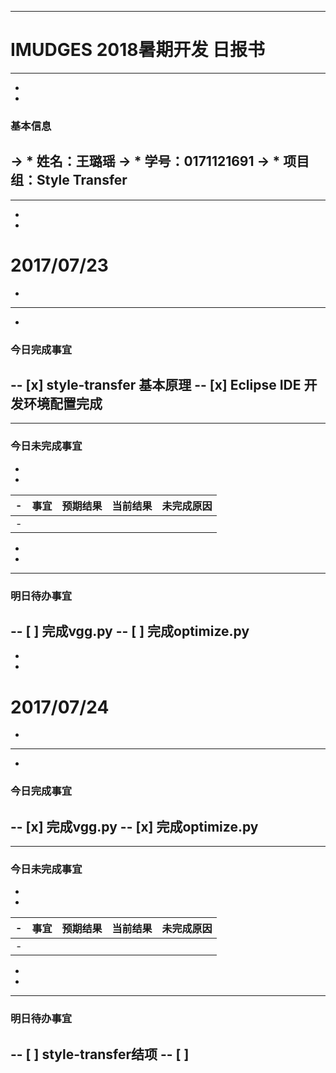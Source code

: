 -------
# IMUDGES 2018暑期开发 日报书
-------
-
-
### 基本信息
-> * 姓名：王璐瑶
-> * 学号：0171121691
-> * 项目组：Style Transfer
-
--------
-
-
# 2017/07/23
-
--------
-
### 今日完成事宜
-- [x]  style-transfer  基本原理
-- [x]  Eclipse IDE  开发环境配置完成  
-
------
### 今日未完成事宜
-
-
-| 事宜     |预期结果| 当前结果  | 未完成原因   | 
-| --------   | -----:  | -----:  | :----:  |
-|    |   |   |   |
-
-
-------
### 明日待办事宜
-- [ ] 完成vgg.py
-- [ ] 完成optimize.py
--------
-
-
# 2017/07/24
-
--------
-
### 今日完成事宜
-- [x]  完成vgg.py
-- [x]  完成optimize.py
-
------
### 今日未完成事宜
-
-
-| 事宜     |预期结果| 当前结果  | 未完成原因   | 
-| --------   | -----:  | -----:  | :----:  |
-|    |   |   |   |
-
-
-------
### 明日待办事宜
-- [ ] style-transfer结项
-- [ ] 
--------
